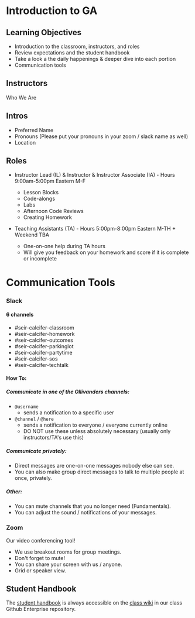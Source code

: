 # Introduction to GA

## Learning Objectives

- Introduction to the classroom, instructors, and roles
- Review expectations and the student handbook
- Take a look a the daily happenings & deeper dive into each portion
- Communication tools

## Instructors

Who We Are

## Intros
- Preferred Name
- Pronouns (Please put your pronouns in your zoom / slack name as well)
- Location


## Roles

- Instructor Lead (IL) & Instructor & Instructor Associate (IA) - Hours 9:00am-5:00pm Eastern M-F
    - Lesson Blocks
    - Code-alongs
    - Labs
    - Afternoon Code Reviews
    - Creating Homework

- Teaching Assistants (TA) - Hours 5:00pm-8:00pm Eastern M-TH + Weekend TBA
    - One-on-one help during TA hours
    - Will give you feedback on your homework and score if it is complete or incomplete

# Communication Tools

### Slack

#### 6 channels

- #seir-calcifer-classroom
- #seir-calcifer-homework
- #seir-calcifer-outcomes
- #seir-calcifer-parkinglot
- #seir-calcifer-partytime
- #seir-calcifer-sos
- #seir-calcifer-techtalk

#### How To:

##### Communicate in one of the Ollivanders channels:

- `@username`
    - sends a notification to a specific user
- `@channel` / `@here`
    - sends a notification to everyone / everyone currently online
    - DO NOT use these unless absolutely necessary (usually only instructors/TA's use this)

##### Communicate privately:

- Direct messages are one-on-one messages nobody else can see.
- You can also make group direct messages to talk to multiple people at once, privately.

##### Other:
- You can mute channels that you no longer need (Fundamentals).
- You can adjust the sound / notifications of your messages.

### Zoom

Our video conferencing tool!

- We use breakout rooms for group meetings.
- Don't forget to mute!
- You can share your screen with us / anyone.
- Grid or speaker view.


## Student Handbook

The [student handbook](https://git.generalassemb.ly/Software-Engineering-Immersive-Remote/SEIR-Calcifer/wiki/Student-Handbook) is always accessible on the [class wiki](https://git.generalassemb.ly/Software-Engineering-Immersive-Remote/SEIR-Calcifer/wiki) in our class Github Enterprise repository.
